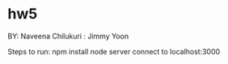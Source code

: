 # hw5

BY: Naveena Chilukuri
  : Jimmy Yoon
  
Steps to run:
npm install 
node server
connect to localhost:3000
